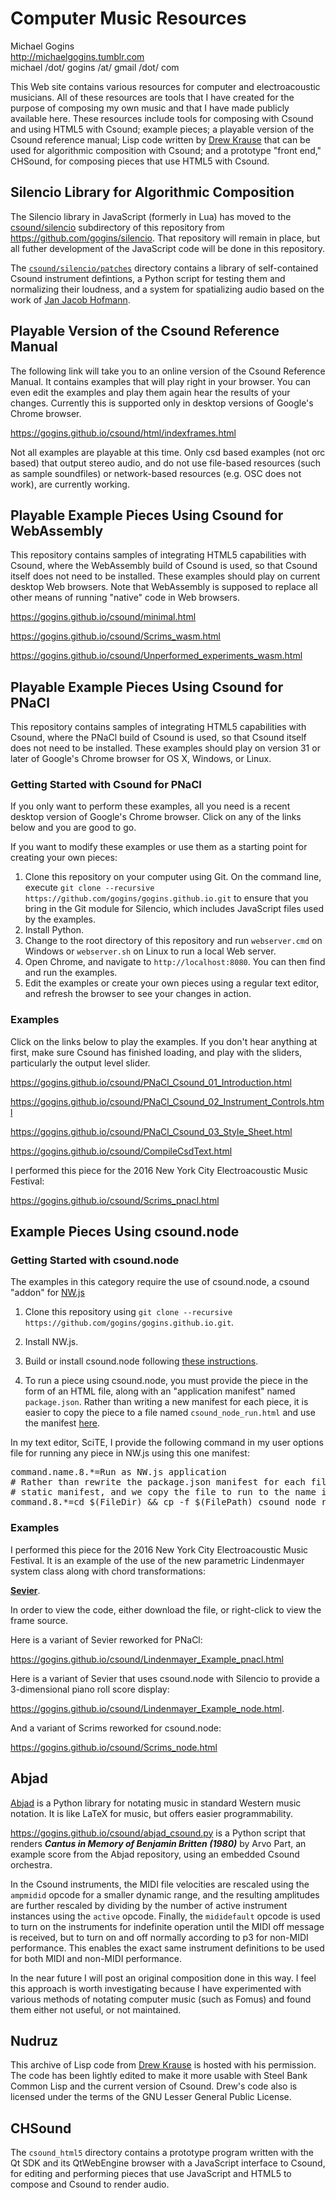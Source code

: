 # Computer Music Resources

Michael Gogins<br>
http://michaelgogins.tumblr.com<br>
michael /dot/ gogins /at/ gmail /dot/ com

This Web site contains various resources for computer and electroacoustic musicians. All of these resources are tools that I have created for the purpose of composing my own music and that I have made publicly available here. These resources include tools for composing with Csound and using HTML5 with Csound; example pieces; a playable version of the Csound reference manual; Lisp code written by [Drew Krause](http://www.drew-krause.com/) that can be used for algorithmic composition with Csound; and a prototype "front end," CHSound, for composing pieces that use HTML5 with Csound.

## Silencio Library for Algorithmic Composition

The Silencio library in JavaScript (formerly in Lua) has moved to the [csound/silencio](https://github.com/gogins/gogins.github.io/tree/master/csound/silencio) subdirectory of this repository from https://github.com/gogins/silencio. That repository will remain in place, but all futher development of the JavaScript code will be done in this repository.

The <a href="https://github.com/gogins/gogins.github.io/tree/master/csound/silencio/patches">`csound/silencio/patches`</a> directory contains a library of self-contained Csound instrument defintions, a Python script for testing them and normalizing their loudness, and a system for spatializing audio based on the work of <a href='http://www.sonicarchitecture.de/en/index_janja.html'>Jan Jacob Hofmann</a>.

## Playable Version of the Csound Reference Manual

The following link will take you to an online version of the Csound Reference Manual. It contains examples that will play right in your browser. You can even edit the examples and play them again hear the results of your changes. Currently this is supported only in desktop versions of Google's Chrome browser.

https://gogins.github.io/csound/html/indexframes.html

Not all examples are playable at this time. Only csd based examples (not orc based) that output stereo audio, and do not use file-based resources (such as sample soundfiles) or network-based resources (e.g. OSC does not work), are currently working.

## Playable Example Pieces Using Csound for WebAssembly

This repository contains samples of integrating HTML5 capabilities with Csound, where the WebAssembly build of Csound is used, so that Csound itself does not need to be installed. These examples should play on current desktop Web browsers. Note that WebAssembly is supposed to replace all other means of running "native" code in Web browsers.

<a href="https://gogins.github.io/csound/minimal.html">https://gogins.github.io/csound/minimal.html</a>

<a href="https://gogins.github.io/csound/Scrims_wasm.html">https://gogins.github.io/csound/Scrims_wasm.html</a>

<a href="https://gogins.github.io/csound/Unperformed_experiments_wasm.html">https://gogins.github.io/csound/Unperformed_experiments_wasm.html</a>

## Playable Example Pieces Using Csound for PNaCl

This repository contains samples of integrating HTML5 capabilities with Csound, where the PNaCl build of Csound is used, so that Csound itself does not need to be installed. These examples should play on version 31 or later of Google's Chrome browser for OS X, Windows, or Linux.

### Getting Started with Csound for PNaCl

If you only want to perform these examples, all you need is a recent desktop version of Google's Chrome browser. Click on any of the links below and you are good to go.

If you want to modify these examples or use them as a starting point for creating your own pieces:

1. Clone this repository on your computer using Git. On the command line, execute `git clone --recursive https://github.com/gogins/gogins.github.io.git` to ensure that you bring in the Git module for Silencio, which includes JavaScript files used by the examples.
2. Install Python.
3. Change to the root directory of this repository and run ```webserver.cmd``` on Windows or ```webserver.sh``` on Linux to run a local Web server.
4. Open Chrome, and navigate to ```http://localhost:8080```. You can then find and run the examples.
5. Edit the examples or create your own pieces using a regular text editor, and refresh the browser to see your changes in action.

### Examples

Click on the links below to play the examples. If you don't hear anything at first, make sure Csound has finished loading, and play with the sliders, particularly the output level slider.

https://gogins.github.io/csound/PNaCl_Csound_01_Introduction.html

https://gogins.github.io/csound/PNaCl_Csound_02_Instrument_Controls.html

https://gogins.github.io/csound/PNaCl_Csound_03_Style_Sheet.html

https://gogins.github.io/csound/CompileCsdText.html

I performed this piece for the 2016 New York City Electroacoustic Music Festival:

https://gogins.github.io/csound/Scrims_pnacl.html

## Example Pieces Using csound.node

### Getting Started with csound.node

The examples in this category require the use of csound.node, a csound "addon" for [NW.js](http://nwjs.io/)

1. Clone this repository using ```git clone --recursive https://github.com/gogins/gogins.github.io.git```.

2. Install NW.js.

3. Build or install csound.node following [these instructions](https://github.com/csound/csound/tree/develop/frontends/nwjs).

4. To run a piece using csound.node, you must provide the piece in the form of an HTML file, along with an "application manifest" named ```package.json```. Rather than writing a new manifest for each piece, it is easier to copy the piece to a file named `csound_node_run.html` and use the manifest [here](https://gogins.github.io/csound/package.json).

In my text editor, SciTE, I provide the following command in my user options file for running any piece in NW.js using this one manifest:

<pre>
command.name.8.*=Run as NW.js application
# Rather than rewrite the package.json manifest for each file to run, we use a
# static manifest, and we copy the file to run to the name in the manifest.
command.8.*=cd $(FileDir) && cp -f $(FilePath) csound_node_run.html && /home/mkg/nwjs-sdk-v0.17.6-linux-x64/nw .
</pre>

### Examples

I performed this piece for the 2016 New York City Electroacoustic Music Festival. It is an example of the use of the new parametric Lindenmayer system class along with chord transformations:

<a href="https://www.dropbox.com/s/nkcubcw3jwe3nqt/Sevier.6.html" type="text/plain"><b>Sevier</b></a>.

In order to view the code, either download the file, or right-click to view the frame source.

Here is a variant of Sevier reworked for PNaCl:

https://gogins.github.io/csound/Lindenmayer_Example_pnacl.html

Here is a variant of Sevier that uses csound.node with Silencio to provide a 3-dimensional piano roll score display:

https://gogins.github.io/csound/Lindenmayer_Example_node.html.

And a variant of Scrims reworked for csound.node:

https://gogins.github.io/csound/Scrims_node.html

## Abjad

<a href="http://abjad.mbrsi.org/">Abjad</a> is a Python library for notating music in standard Western music notation.
It is like LaTeX for music, but offers easier programmability.

https://gogins.github.io/csound/abjad_csound.py is a Python script that renders
<i><b>Cantus in Memory of Benjamin Britten (1980)</i></b> by Arvo Part, an example score from the Abjad
repository, using an embedded Csound orchestra.

In the Csound instruments, the MIDI file velocities are rescaled using the `ampmidid` opcode for a smaller dynamic range, and the resulting amplitudes
are further rescaled by dividing by the number of active instrument instances using the `active` opcode. Finally, the
`mididefault` opcode is used to turn on the instruments for indefinite operation until the MIDI off message is received, but
to turn on and off normally according to p3 for non-MIDI performance. This enables the exact same instrument definitions to be
used for both MIDI and non-MIDI performance.

In the near future I will post an original composition done in this way. I feel this approach is worth investigating because I have experimented
with various methods of notating computer music (such as Fomus) and found them either not useful, or not maintained.

## Nudruz

This archive of Lisp code from [Drew Krause](http://www.drew-krause.com/) is hosted with his permission. The code has been lightly edited to make it more usable with Steel Bank Common Lisp and the current version of Csound. Drew's code also is licensed under the terms of the GNU Lesser General Public License.

## CHSound

The ```csound_html5``` directory contains a prototype program written with the Qt SDK and its QtWebEngine browser with a JavaScript interface to Csound, for editing and performing pieces that use JavaScript and HTML5 to compose and Csound to render audio.
